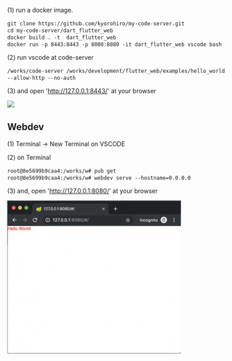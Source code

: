 (1) run a docker image.
 
```
git clone https://github.com/kyorohiro/my-code-server.git
cd my-code-server/dart_flutter_web
docker build . -t  dart_flutter_web 
docker run -p 8443:8443 -p 8080:8080 -it dart_flutter_web vscode bash
```

(2) run vscode at code-server

```
/works/code-server /works/development/flutter_web/examples/hello_world  --allow-http --no-auth
```

(3) and open 'http://127.0.0.1:8443/' at your browser 

![](../root_page.jpg)


## Webdev


(1) Terminal -> New Terminal on VSCODE

(2) on Terminal

```
root@8e5699b9caa4:/works/w# pub get
root@8e5699b9caa4:/works/w# webdev serve --hostname=0.0.0.0
```

(3) and, open 'http://127.0.0.1:8080/' at your browser

![](sample_web.jpg)

